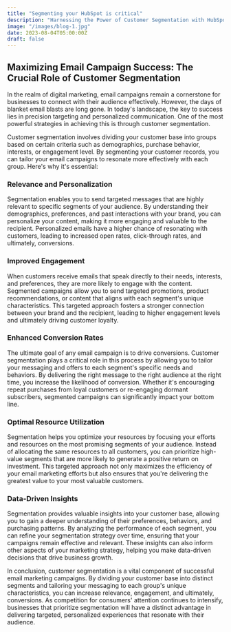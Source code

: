 ```yaml
---
title: "Segmenting your HubSpot is critical"
description: "Harnessing the Power of Customer Segmentation with HubSpot: Elevate Your Email Campaigns"
image: "/images/blog-1.jpg"
date: 2023-08-04T05:00:00Z
draft: false
---
```


## Maximizing Email Campaign Success: The Crucial Role of Customer Segmentation

In the realm of digital marketing, email campaigns remain a cornerstone for businesses to connect with their audience effectively. However, the days of blanket email blasts are long gone. In today's landscape, the key to success lies in precision targeting and personalized communication. One of the most powerful strategies in achieving this is through customer segmentation.

Customer segmentation involves dividing your customer base into groups based on certain criteria such as demographics, purchase behavior, interests, or engagement level. By segmenting your customer records, you can tailor your email campaigns to resonate more effectively with each group. Here's why it's essential:

### Relevance and Personalization

Segmentation enables you to send targeted messages that are highly relevant to specific segments of your audience. By understanding their demographics, preferences, and past interactions with your brand, you can personalize your content, making it more engaging and valuable to the recipient. Personalized emails have a higher chance of resonating with customers, leading to increased open rates, click-through rates, and ultimately, conversions.

### Improved Engagement

When customers receive emails that speak directly to their needs, interests, and preferences, they are more likely to engage with the content. Segmented campaigns allow you to send targeted promotions, product recommendations, or content that aligns with each segment's unique characteristics. This targeted approach fosters a stronger connection between your brand and the recipient, leading to higher engagement levels and ultimately driving customer loyalty.

### Enhanced Conversion Rates

The ultimate goal of any email campaign is to drive conversions. Customer segmentation plays a critical role in this process by allowing you to tailor your messaging and offers to each segment's specific needs and behaviors. By delivering the right message to the right audience at the right time, you increase the likelihood of conversion. Whether it's encouraging repeat purchases from loyal customers or re-engaging dormant subscribers, segmented campaigns can significantly impact your bottom line.

### Optimal Resource Utilization

Segmentation helps you optimize your resources by focusing your efforts and resources on the most promising segments of your audience. Instead of allocating the same resources to all customers, you can prioritize high-value segments that are more likely to generate a positive return on investment. This targeted approach not only maximizes the efficiency of your email marketing efforts but also ensures that you're delivering the greatest value to your most valuable customers.

### Data-Driven Insights

Segmentation provides valuable insights into your customer base, allowing you to gain a deeper understanding of their preferences, behaviors, and purchasing patterns. By analyzing the performance of each segment, you can refine your segmentation strategy over time, ensuring that your campaigns remain effective and relevant. These insights can also inform other aspects of your marketing strategy, helping you make data-driven decisions that drive business growth.

In conclusion, customer segmentation is a vital component of successful email marketing campaigns. By dividing your customer base into distinct segments and tailoring your messaging to each group's unique characteristics, you can increase relevance, engagement, and ultimately, conversions. As competition for consumers' attention continues to intensify, businesses that prioritize segmentation will have a distinct advantage in delivering targeted, personalized experiences that resonate with their audience.
